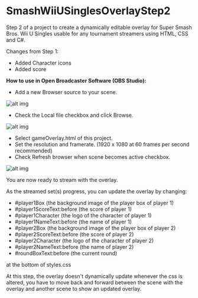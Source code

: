 # SmashWiiUSinglesOverlayStep2
Step 2 of a project to create a dynamically editable overlay for Super Smash Bros. Wii U Singles usable for any tournament streamers using HTML, CSS and C#.

Changes from Step 1:
- Added Character icons
- Added score


**How to use in Open Broadcaster Software (OBS Studio):**
- Add a new Browser source to your scene.

![alt img](https://imgur.com/FCYcy8M.png)

- Check the Local file checkbox and click Browse.

![alt img](https://imgur.com/VLLhL43.png)

- Select gameOverlay.html of this project.
- Set the resolution and framerate. (1920 x 1080 at 60 frames per second recommended)
- Check Refresh browser when scene becomes active checkbox.

![alt img](https://imgur.com/zLKg09t.png)

You are now ready to stream with the overlay.

As the streamed set(s) progress, you can update the overlay by changing:

- #player1Box (the background image of the player box of player 1)
- #player1ScoreText:before (the score of player 1)
- #player1Character (the logo of the character of player 1)
- #player1NameText:before (the name of player 1)
- #player2Box (the background image of the player box of player 2)
- #player2ScoreText:before (the score of player 2)
- #player2Character (the logo of the character of player 2)
- #player2NameText:before (the name of player 2)
- #roundBoxText:before (the current round)

at the bottom of styles.css

At this step, the overlay doesn't dynamically update whenever the css is altered, you have to move back and forward between the scene with the overlay and another scene to show an updated overlay.
